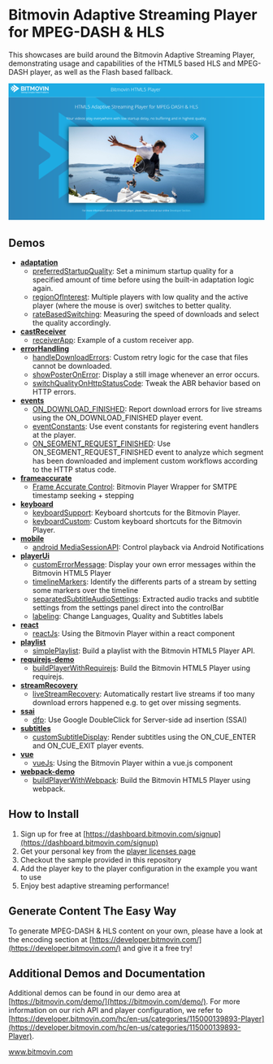 # Bitmovin Adaptive Streaming Player for MPEG-DASH & HLS
This showcases are build around the Bitmovin Adaptive Streaming Player, demonstrating usage and capabilities of the HTML5 based HLS and MPEG-DASH player, as well as the Flash based fallback.

![Bitmovin Player Demo](images/background.png?style=centerme "Bitmovin HTML5 Player Demo Page")

## Demos
* [**adaptation**](adaptation/)
    * [preferredStartupQuality](adaptation/preferredStartupQuality.js): Set a minimum startup quality for a specified amount of time before using the built-in adaptation logic again.
    * [regionOfInterest](adaptation/regionOfInterest.html): Multiple players with low quality and the active player (where the mouse is over) switches to better quality.
    * [rateBasedSwitching](adaptation/rateBasedSwitching.js): Measuring the speed of downloads and select the quality accordingly.
* [**castReceiver**](castReceiver/)
    * [receiverApp](castReceiver/receiverApp.html): Example of a custom receiver app.
* [**errorHandling**](errorhandling/)
    * [handleDownloadErrors](errorhandling/handleDownloadErrors.html): Custom retry logic for the case that files cannot be downloaded.
    * [showPosterOnError](errorhandling/showPosterOnError.html): Display a still image whenever an error occurs.
    * [switchQualityOnHttpStatusCode](errorhandling/switchQualityOnHttpStatusCode.html): Tweak the ABR behavior based on HTTP errors.
* [**events**](events/)
    * [ON_DOWNLOAD_FINISHED](events/onDownloadFinished.html): Report download errors for live streams using the ON_DOWNLOAD_FINISHED player event.
    * [eventConstants](events/eventConstants.html): Use event constants for registering event handlers at the player.
    * [ON_SEGMENT_REQUEST_FINISHED](events/onSegmentRequestFinished.html): Use ON_SEGMENT_REQUEST_FINISHED event to analyze which segment has been downloaded and implement custom workflows according to the HTTP status code.
* [**frameaccurate**](frameaccurate/)
    * [Frame Accurate Control](frameaccurate/js/FrameAccurateControls.ts): Bitmovin Player Wrapper for SMTPE timestamp seeking + stepping
* [**keyboard**](keyboard/)
   * [keyboardSupport](keyboard/keyboardSupport.html): Keyboard shortcuts for the Bitmovin Player.
   * [keyboardCustom](keyboard/keyboardCustom.html): Custom keyboard shortcuts for the Bitmovin Player.
* [**mobile**](mobile/)
   * [android MediaSessionAPI](mobile/androidMediaSessionAPI.html): Control playback via Android Notifications
* [**playerUi**](playerUi/)
   * [customErrorMessage](playerUi/customErrorMessage.html): Display your own error messages within the Bitmovin HTML5 Player
   * [timelineMarkers](playerUi/timelineMarkers.html): Identify the differents parts of a stream by setting some markers over the timeline
   * [separatedSubtitleAudioSettings](playerUi/separatedAudioSubtitleSettings.html): Extracted audio tracks and subtitle settings from the settings panel direct into the controlBar
   * [labeling](playerUi/labeling.html): Change Languages, Quality and Subtitles labels
* [**react**](react/)
    * [reactJs](react/reactjs.html): Using the Bitmovin Player within a react component
* [**playlist**](playlist/)
    * [simplePlaylist](playlist/simplePlaylist.html): Build a playlist with the Bitmovin HTML5 Player API.
* [**requirejs-demo**](requirejs-demo/)
    * [buildPlayerWithRequirejs](requirejs-demo/buildPlayerWithRequirejs.html): Build the Bitmovin HTML5 Player using requirejs.
* [**streamRecovery**](streamRecovery/)
    * [liveStreamRecovery](streamRecovery/liveStreamRecovery.js): Automatically restart live streams if too many download errors happened e.g. to get over missing segments.
* [**ssai**](ssai/)
    * [dfp](ssai/dfp/): Use Google DoubleClick for Server-side ad insertion (SSAI)
* [**subtitles**](subtitles/)
    * [customSubtitleDisplay](subtitles/customSubtitleDisplay.js): Render subtitles using the ON_CUE_ENTER and ON_CUE_EXIT player events.
* [**vue**](vue)
    * [vueJs](vue/vuejs.html): Using the Bitmovin Player within a vue.js component
* [**webpack-demo**](webpack-demo/)
    * [buildPlayerWithWebpack](webpack-demo/buildPlayerWithWebpack.html): Build the Bitmovin HTML5 Player using webpack.

## How to Install

1. Sign up for free at [https://dashboard.bitmovin.com/signup](https://dashboard.bitmovin.com/signup)
2. Get your personal key from the [player licenses page](https://dashboard.bitmovin.com/player/licenses/)
3. Checkout the sample provided in this repository
4. Add the player key to the player configuration in the example you want to use
5. Enjoy best adaptive streaming performance!

## Generate Content The Easy Way

To generate MPEG-DASH & HLS content on your own, please have a look at the encoding section at  [https://developer.bitmovin.com/](https://developer.bitmovin.com/) and give it a free try!

## Additional Demos and Documentation

Additional demos can be found in our demo area at [https://bitmovin.com/demo/](https://bitmovin.com/demo/). For more information on our rich API and player configuration, we refer to [https://developer.bitmovin.com/hc/en-us/categories/115000139893-Player](https://developer.bitmovin.com/hc/en-us/categories/115000139893-Player).

www.bitmovin.com<br>

